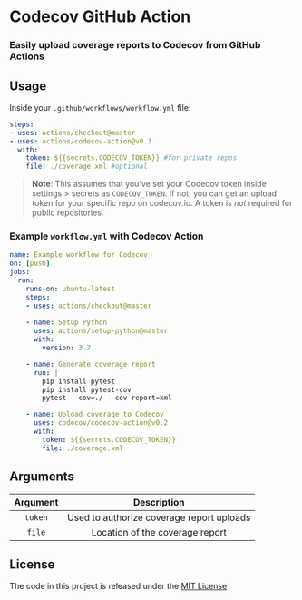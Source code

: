 <!-- <p align="center"><img  src="./codecov-logo.png"  /></p> -->

# Codecov GitHub Action
### Easily upload coverage reports to Codecov from GitHub Actions 

## Usage

Inside your `.github/workflows/workflow.yml` file:

```yaml
steps:
- uses: actions/checkout@master
- uses: actions/codecov-action@v0.3
  with:
    token: ${{secrets.CODECOV_TOKEN}} #for private repos
    file: ./coverage.xml #optional
```
>**Note**: This assumes that you've set your Codecov token inside settings > secrets as `CODECOV_TOKEN`. If not, you can get an upload token for your specific repo on codecov.io. A token is *not* required for public repositories. 

### Example `workflow.yml` with Codecov Action

```yaml
name: Example workflow for Codecov
on: [push]
jobs:
  run:
    runs-on: ubuntu-latest
    steps:
    - uses: actions/checkout@master
   
    - name: Setup Python  
      uses: actions/setup-python@master
      with:
        version: 3.7

    - name: Generate coverage report
      run: |
        pip install pytest
        pip install pytest-cov
        pytest --cov=./ --cov-report=xml

    - name: Upload coverage to Codecov  
      uses: codecov/codecov-action@v0.2
      with:
        token: ${{secrets.CODECOV_TOKEN}}
        file: ./coverage.xml
```

## Arguments

| Argument  | Description |
| :---:     |     :---:   | 
| `token`  | Used to authorize coverage report uploads  |
| `file`  | Location of the coverage report |


## License 

The code in this project is released under the [MIT License](LICENSE)
